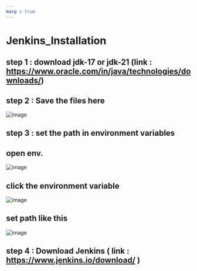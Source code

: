 ```yaml
---
marp : true
---
```

# Jenkins_Installation

## step 1 : download jdk-17 or jdk-21 (link : https://www.oracle.com/in/java/technologies/downloads/)
## step 2 : Save the files here
   ![image](https://github.com/BroLetsCodeIt/Jenkins_Installation/assets/113767803/ed45f179-c74b-4272-88ee-58fda7b421b1)
## step 3 : set the path in environment variables
## **open env.**
  ![image](https://github.com/BroLetsCodeIt/Jenkins_Installation/assets/113767803/ab95ca3d-ada3-4adf-891e-d7275b366164)
## **click the environment variable**
  
  ![image](https://github.com/BroLetsCodeIt/Jenkins_Installation/assets/113767803/338efa1f-2ea0-47ba-9fbc-173d51325115)

## set path like this
![image](https://github.com/BroLetsCodeIt/Jenkins_Installation/assets/113767803/7d22c519-9a45-4e90-a392-934155140464)

## step 4 : Download Jenkins ( link : https://www.jenkins.io/download/ ) 

           
